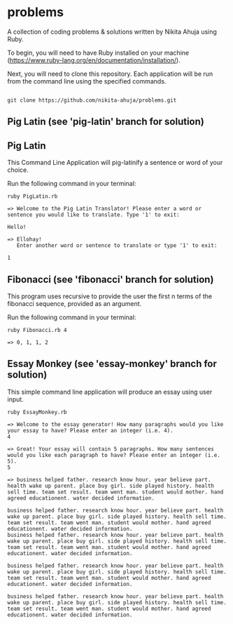 # problems
A collection of coding problems & solutions written by Nikita Ahuja using Ruby.


To begin, you will need to have Ruby installed on your machine (https://www.ruby-lang.org/en/documentation/installation/).

Next, you will need to clone this repository. Each application will be run from the command line using the specified commands.

```

git clone https://github.com/nikita-ahuja/problems.git

```

## Pig Latin (see 'pig-latin' branch for solution)

## Pig Latin

This Command Line Application will pig-latinify a sentence or word of your choice.

Run the following command in your terminal:

```
ruby PigLatin.rb

=> Welcome to the Pig Latin Translator! Please enter a word or sentence you would like to translate. Type '1' to exit:

Hello!

=> Ellohay!
   Enter another word or sentence to translate or type '1' to exit:

1

```


## Fibonacci  (see 'fibonacci' branch for solution)

This program uses recursive to provide the user the first n terms of the fibonacci sequence, provided as an argument.

Run the following command in your terminal:

```
ruby Fibonacci.rb 4

=> 0, 1, 1, 2

```



## Essay Monkey (see 'essay-monkey' branch for solution)

This simple command line application will produce an essay using user input.

```
ruby EssayMonkey.rb

=> Welcome to the essay generator! How many paragraphs would you like your essay to have? Please enter an integer (i.e. 4).
4

=> Great! Your essay will contain 5 paragraphs. How many sentences would you like each paragraph to have? Please enter an integer (i.e. 5).
5

=> business helped father. research know hour. year believe part. health wake up parent. place buy girl. side played history. health sell time. team set result. team went man. student would mother. hand agreed educationent. water decided information.

business helped father. research know hour. year believe part. health wake up parent. place buy girl. side played history. health sell time. team set result. team went man. student would mother. hand agreed educationent. water decided information.
business helped father. research know hour. year believe part. health wake up parent. place buy girl. side played history. health sell time. team set result. team went man. student would mother. hand agreed educationent. water decided information.

business helped father. research know hour. year believe part. health wake up parent. place buy girl. side played history. health sell time. team set result. team went man. student would mother. hand agreed educationent. water decided information.

business helped father. research know hour. year believe part. health wake up parent. place buy girl. side played history. health sell time. team set result. team went man. student would mother. hand agreed educationent. water decided information.


```
